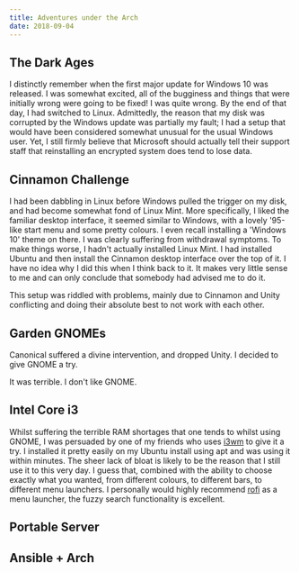 ```yaml
---
title: Adventures under the Arch
date: 2018-09-04
---
```


## The Dark Ages

I distinctly remember when the first major update for Windows 10 was released. I was somewhat excited, all of the bugginess and things that were initially wrong were going to be fixed! I was quite wrong. By the end of that day, I had switched to Linux. Admittedly, the reason that my disk was corrupted by the Windows update was partially my fault; I had a setup that would have been considered somewhat unusual for the usual Windows user. Yet, I still firmly believe that Microsoft should actually tell their support staff that reinstalling an encrypted system does tend to lose data.

## Cinnamon Challenge

I had been dabbling in Linux before Windows pulled the trigger on my disk, and had become somewhat fond of Linux Mint. More specifically, I liked the familiar desktop interface, it seemed similar to Windows, with a lovely '95-like start menu and some pretty colours. I even recall installing a 'Windows 10' theme on there. I was clearly suffering from withdrawal symptoms. To make things worse, I hadn't actually installed Linux Mint. I had installed Ubuntu and then install the Cinnamon desktop interface over the top of it. I have no idea why I did this when I think back to it. It makes very little sense to me and can only conclude that somebody had advised me to do it.

This setup was riddled with problems, mainly due to Cinnamon and Unity conflicting and doing their absolute best to not work with each other.

## Garden GNOMEs

Canonical suffered a divine intervention, and dropped Unity. I decided to give GNOME a try.

It was terrible. I don't like GNOME.

## Intel Core i3

Whilst suffering the terrible RAM shortages that one tends to whilst using GNOME, I was persuaded by one of my friends who uses [i3wm][i3wm] to give it a try. I installed it pretty easily on my Ubuntu install using apt and was using it within minutes. The sheer lack of bloat is likely to be the reason that I still use it to this very day. I guess that, combined with the ability to choose exactly what you wanted, from different colours, to different bars, to different menu launchers. I personally would highly recommend [rofi][rofi] as a menu launcher, the fuzzy search functionality is excellent. 

## Portable Server

## Ansible + Arch

[minty]: https://linuxmint.com/
[ubuntu]: https://www.ubuntu.com/
[i3wm]: https://i3wm.org/
[rofi]: https://github.com/DaveDavenport/rofi

